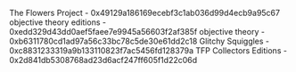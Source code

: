 The Flowers Project - 0x49129a186169ecebf3c1ab036d99d4ecb9a95c67
objective theory editions - 0xedd329d43dd0aef5faee7e9945a56603f2af385f
objective theory - 0xb6311780cd1ad97a56c33bc78c5de30e61dd2c18
Glitchy Squiggles - 0xc8831233319a9b133110823f7ac5456fd128379a
TFP Collectors Editions - 0x2d841db5308768ad23d6acf247ff605f1d22c06d